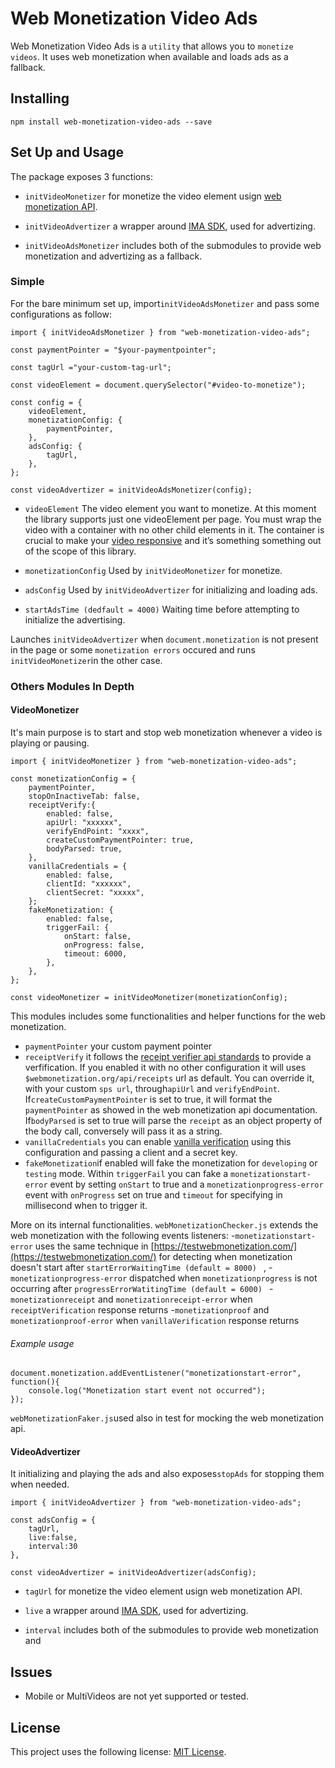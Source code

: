 # Web Monetization Video Ads

Web Monetization Video Ads is a `utility` that allows you to `monetize videos`.
It uses web monetization when available and loads ads as a fallback.

## Installing
```
npm install web-monetization-video-ads --save
```
## Set Up and Usage

The package exposes 3 functions:

-  `initVideoMonetizer` for monetize the video element usign [web monetization API](https://webmonetization.org/).

-  `initVideoAdvertizer` a wrapper around [IMA SDK](https://developers.google.com/interactive-media-ads/docs/sdks/html5/client-side), used for advertizing.

-  `initVideoAdsMonetizer` includes both of the submodules to provide web monetization and advertizing as a fallback.

### Simple

For the bare minimum set up, import`initVideoAdsMonetizer` and pass some configurations as follow:

```
import { initVideoAdsMonetizer } from "web-monetization-video-ads";

const paymentPointer = "$your-paymentpointer";

const tagUrl ="your-custom-tag-url";

const videoElement = document.querySelector("#video-to-monetize");

const config = {
	videoElement,
	monetizationConfig: {
		paymentPointer,
	},
	adsConfig: {
		tagUrl,
	},
};

const videoAdvertizer = initVideoAdsMonetizer(config);
```
-  `videoElement`  The video element you want to monetize. At this moment the library supports just one videoElement per page. You must wrap the video with a container with no other child elements in it. The container is crucial to make your [video responsive](https://css-tricks.com/fluid-width-video/)  and it’s something something out of the scope of this library. 

-  `monetizationConfig` Used by `initVideoMonetizer` for monetize.

-  `adsConfig` Used by `initVideoAdvertizer` for initializing and loading ads.
- `startAdsTime (dedfault = 4000)` Waiting time before attempting to initialize the advertising.

Launches `initVideoAdvertizer` when `document.monetization` is not present in the page or some `monetization errors` occured and runs `initVideoMonetizer`in the other case.

### Others Modules In Depth

#### VideoMonetizer

It's main purpose is to start and stop web monetization whenever a video is playing or pausing.
```
import { initVideoMonetizer } from "web-monetization-video-ads";

const monetizationConfig = {
	paymentPointer,
	stopOnInactiveTab: false,
	receiptVerify:{
		enabled: false,
		apiUrl: "xxxxxx",
		verifyEndPoint: "xxxx",
		createCustomPaymentPointer: true,
		bodyParsed: true,
	},
	vanillaCredentials = {
		enabled: false,
		clientId: "xxxxxx",
		clientSecret: "xxxxx",
	};
	fakeMonetization: {
		enabled: false,
		triggerFail: {
			onStart: false,
			onProgress: false,
			timeout: 6000,
		},
	},
};

const videoMonetizer = initVideoMonetizer(monetizationConfig);
```
This modules includes some functionalities and helper functions for the web monetization.

-  `paymentPointer` your custom payment pointer
-  `receiptVerify` it follows the [receipt verifier api standards](https://webmonetization.org/docs/receipt-verifier) to provide a verfification. If you enabled it with no other configuration it will uses `$webmonetization.org/api/receipts` url as default. You can override it, with your custom `sps url`, through`apiUrl` and `verifyEndPoint`. If`createCustomPaymentPointer` is set to true, it will format the `paymentPointer` as showed in the web monetization api documentation.
If`bodyParsed` is set to true will parse the `receipt` as an object property of the body call, conversely will pass it as a string.
-  `vanillaCredentials` you can enable [vanilla verification](https://vanilla.so/) using this configuration and passing a client and a secret key.
-  `fakeMonetization`if enabled will fake the monetization for `developing` or `testing` mode. Within `triggerFail` you can fake a `monetizationstart-error`  event by setting `onStart` to true and a `monetizationprogress-error` event with `onProgress` set on true and  `timeout` for specifying in millisecond when to trigger it.

More on its internal functionalities.
`webMonetizationChecker.js` extends the web monetization with the following events listeners:
-`monetizationstart-error` uses the same technique in [https://testwebmonetization.com/](https://testwebmonetization.com/) for detecting when monetization doesn't start after `startErrorWaitingTime (default = 8000) ` ,
-`monetizationprogress-error`  dispatched when `monetizationprogress` is not occurring after `progressErrorWatitingTime (default = 6000) `
-`monetizationreceipt`  and `monetizationreceipt-error` when `receiptVerification` response returns 
-`monetizationproof`  and `monetizationproof-error` when `vanillaVerification` response returns  

###### Example usage 
```
document.monetization.addEventListener("monetizationstart-error", function(){
	console.log("Monetization start event not occurred");
});
```
`webMonetizationFaker.js`used also in test for mocking the web monetization api.

#### VideoAdvertizer

It  initializing and playing the ads and also exposes`stopAds` for stopping them when needed.
```
import { initVideoAdvertizer } from "web-monetization-video-ads";

const adsConfig = {
	tagUrl,
	live:false,
	interval:30
},  

const videoAdvertizer = initVideoAdvertizer(adsConfig);
```
-  `tagUrl` for monetize the video element usign web monetization API.

-  `live` a wrapper around [IMA SDK](https://developers.google.com/interactive-media-ads/docs/sdks/html5/client-side), used for advertizing.

-  `interval` includes both of the submodules to provide web monetization and

## Issues
- Mobile or MultiVideos are not yet supported or tested. 
## License

This project uses the following license: [MIT License](https://github.com/Vivid-IOV-Labs/web-monetisation-video-ads/blob/main/LICENSE.md).
